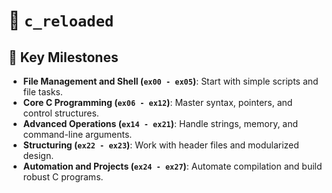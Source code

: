 # 🔄 `c_reloaded`

## 🌟 Key Milestones
- **File Management and Shell (`ex00 - ex05`)**: Start with simple scripts and file tasks.
- **Core C Programming (`ex06 - ex12`)**: Master syntax, pointers, and control structures.
- **Advanced Operations (`ex14 - ex21`)**: Handle strings, memory, and command-line arguments.
- **Structuring (`ex22 - ex23`)**: Work with header files and modularized design.
- **Automation and Projects (`ex24 - ex27`)**: Automate compilation and build robust C programs. 

